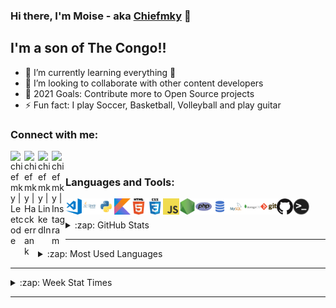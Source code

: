 ### Hi there, I'm Moise - aka [Chiefmky][linkedin] 👋

## I'm a son of The Congo!!

- 🌱 I’m currently learning everything 🤣
- 👯 I’m looking to collaborate with other content developers
- 🥅 2021 Goals: Contribute more to Open Source projects
- ⚡ Fun fact: I play Soccer, Basketball, Volleyball and play guitar


### Connect with me:

[<img align="left" alt="chiefmky | Leetcode" width="22px" src="https://cdn.jsdelivr.net/npm/simple-icons@4.22.0/icons/leetcode.svg" />][leetcode]
[<img align="left" alt="chiefmky | Hackerrank" width="22px" src="https://cdn.jsdelivr.net/npm/simple-icons@4.22.0/icons/hackerrank.svg" />][hackerrank]
[<img align="left" alt="chiefmky | LinkedIn" width="22px" src="https://cdn.jsdelivr.net/npm/simple-icons@4.22.0/icons/linkedin.svg" />][linkedin]
[<img align="left" alt="chiefmky | Instagram" width="22px" src="https://cdn.jsdelivr.net/npm/simple-icons@4.22.0/icons/instagram.svg" />][instagram]

<br />

### Languages and Tools:

[<img align="left" alt="Visual Studio Code" width="26px" src="https://raw.githubusercontent.com/github/explore/80688e429a7d4ef2fca1e82350fe8e3517d3494d/topics/visual-studio-code/visual-studio-code.png" />][linkedin]
[<img align="left" alt="Java" width="26px" src="https://raw.githubusercontent.com/github/explore/80688e429a7d4ef2fca1e82350fe8e3517d3494d/topics/java/java.png" />][linkedin]
[<img align="left" alt="Python" width="26px" src="https://raw.githubusercontent.com/github/explore/80688e429a7d4ef2fca1e82350fe8e3517d3494d/topics/python/python.png" />][linkedin]
[<img align="left" alt="Kotlin" width="26px" src="https://raw.githubusercontent.com/github/explore/80688e429a7d4ef2fca1e82350fe8e3517d3494d/topics/kotlin/kotlin.png" />][linkedin]
[<img align="left" alt="HTML5" width="26px" src="https://raw.githubusercontent.com/github/explore/80688e429a7d4ef2fca1e82350fe8e3517d3494d/topics/html/html.png" />][linkedin]
[<img align="left" alt="CSS3" width="26px" src="https://raw.githubusercontent.com/github/explore/80688e429a7d4ef2fca1e82350fe8e3517d3494d/topics/css/css.png" />][linkedin]
[<img align="left" alt="JavaScript" width="26px" src="https://raw.githubusercontent.com/github/explore/80688e429a7d4ef2fca1e82350fe8e3517d3494d/topics/javascript/javascript.png" />][linkedin]
[<img align="left" alt="Node.js" width="26px" src="https://raw.githubusercontent.com/github/explore/80688e429a7d4ef2fca1e82350fe8e3517d3494d/topics/nodejs/nodejs.png" />][linkedin]
[<img align="left" alt="PHP" width="26px" src="https://raw.githubusercontent.com/github/explore/80688e429a7d4ef2fca1e82350fe8e3517d3494d/topics/php/php.png" />][linkedin]
[<img align="left" alt="SQL" width="26px" src="https://raw.githubusercontent.com/github/explore/80688e429a7d4ef2fca1e82350fe8e3517d3494d/topics/sql/sql.png" />][linkedin]
[<img align="left" alt="MySQL" width="26px" src="https://raw.githubusercontent.com/github/explore/80688e429a7d4ef2fca1e82350fe8e3517d3494d/topics/mysql/mysql.png" />][linkedin]
[<img align="left" alt="MongoDB" width="26px" src="https://raw.githubusercontent.com/github/explore/80688e429a7d4ef2fca1e82350fe8e3517d3494d/topics/mongodb/mongodb.png" />][linkedin]
[<img align="left" alt="Git" width="26px" src="https://raw.githubusercontent.com/github/explore/80688e429a7d4ef2fca1e82350fe8e3517d3494d/topics/git/git.png" />][linkedin]
[<img align="left" alt="GitHub" width="26px" src="https://raw.githubusercontent.com/github/explore/78df643247d429f6cc873026c0622819ad797942/topics/github/github.png" />][linkedin]
[<img align="left" alt="Terminal" width="26px" src="https://raw.githubusercontent.com/github/explore/80688e429a7d4ef2fca1e82350fe8e3517d3494d/topics/terminal/terminal.png" />][linkedin]

<br />
<br />

<details>
  <summary>:zap: GitHub Stats</summary>

  ![Moise's GitHub stats](https://github-readme-stats.vercel.app/api?username=chiefmky&show_icons=true&theme=radical)

</details>

---

<details>
  <summary>:zap: Most Used Languages</summary>

  [![Top Langs](https://github-readme-stats.vercel.app/api/top-langs/?username=chiefmky&layout=compact)](https://github.com/chiefmky/github-readme-stats)

</details>

---

<details>
  <summary>:zap: Week Stat Times</summary>

  [![Moise's wakatime stats](https://github-readme-stats.vercel.app/api/wakatime?username=chiefmky&layout=compact)](https://github.com/chiefmky/github-readme-stats)

</details>

---

[leetcode]: http://leetcode.com/chiefmky/ 
[hackerrank]: http://hackerrank.com/mosesmokoy
[instagram]: https://www.instagram.com/realchiefmky/
[linkedin]: https://www.linkedin.com/in/moise-mokoy-6106799b/